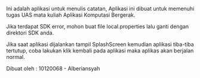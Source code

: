 Ini adalah aplikasi untuk menulis catatan, Aplikasi ini dibuat untuk memenuhi tugas UAS mata kuliah Aplikasi Komputasi Bergerak.

Jika terdapat SDK error, mohon buat file local.properties lalu ganti dengan direktori SDK anda.

Jika saat aplikasi dijalankan tampil SplashScreen kemudian aplikasi tiba-tiba tertutup, coba lakukan klik kembali pada aplikasi maka aplikas akan berjalan normal.

Dibuat oleh :
10120068 - Alberiansyah
